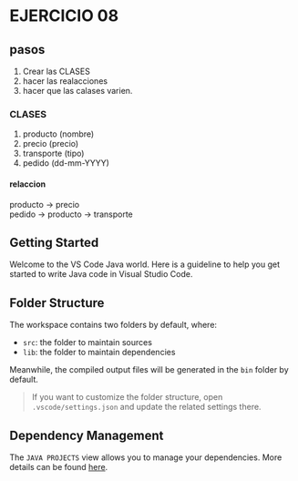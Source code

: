 
# EJERCICIO 08

## pasos
1. Crear las CLASES
2. hacer las realacciones 
3. hacer que las calases varien.
### CLASES
1. producto (nombre)
2. precio (precio)
3. transporte (tipo)
4. pedido (dd-mm-YYYY)
#### relaccion
producto -> precio\
pedido -> producto -> transporte



## Getting Started

Welcome to the VS Code Java world. Here is a guideline to help you get started to write Java code in Visual Studio Code.

## Folder Structure

The workspace contains two folders by default, where:

- `src`: the folder to maintain sources
- `lib`: the folder to maintain dependencies

Meanwhile, the compiled output files will be generated in the `bin` folder by default.

> If you want to customize the folder structure, open `.vscode/settings.json` and update the related settings there.

## Dependency Management

The `JAVA PROJECTS` view allows you to manage your dependencies. More details can be found [here](https://github.com/microsoft/vscode-java-dependency#manage-dependencies).
